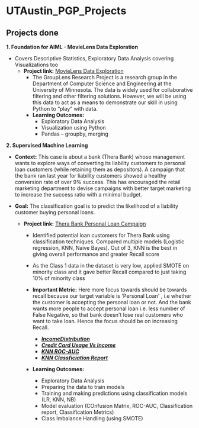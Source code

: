 # UTAustin_PGP_Projects

## Projects done
**1. Foundation for AIML - MovieLens Data Exploration**
   - Covers Descriptive Statistics, Exploratory Data Analysis covering Visualizations too
      - **Project link:** [MovieLens Data Exploration](https://github.com/professionalhima/UTAustin_PGP_Projects/blob/main/MovieLens%20Data%20Exploration/MovieLensProject1_Solutions_HimajaM.ipynb)
         - The GroupLens Research Project is a research group in the Department of Computer Science and Engineering at the University of Minnesota. The data is widely used for collaborative filtering and other filtering solutions. However, we will be using this data to act as a means to demonstrate our skill in using Python to “play” with data.
         - **Learning Outcomes:**
         	- Exploratory Data Analysis
         	- Visualization using Python
         	- Pandas – groupby, merging

**2. Supervised Machine Learning**
   - **Context:** This case is about a bank (Thera Bank) whose management wants to explore ways of converting its liability customers to personal loan customers (while retaining them as depositors). A campaign that the bank ran last year for liability customers showed a healthy conversion rate of over 9% success. This has encouraged the retail marketing department to devise campaigns with better target marketing to increase the success ratio with a minimal budget.
   - **Goal:** The classification goal is to predict the likelihood of a liability customer buying personal loans.

      - **Project link:** [Thera Bank Personal Loan Campaign](https://nbviewer.jupyter.org/github/sharmapratik88/AIML-Projects/blob/master/02_Supervised%20Machine%20Learning/02_Supervised%20Machine%20Learning.ipynb)
        - Identified potential loan customers for Thera Bank using classification techniques. Compared multiple models (Logistic regression, KNN, Naive Bayes). Out of 3, KNN is the best in giving overall performance and greater Recall score
        - As the Class 1 data in the dataset is very low, applied SMOTE on minority class and it gave better Recall compared to just taking 10% of minority class
        - **Important Metric:** Here more focus towards should be towards recall because our target variable is 'Personal Loan' , i.e whether the customer is accepting the personal loan or not. And the bank wants more people to accept personal loan i.e. less number of False Negative, so that bank doesn't lose real customers who want to take loan. Hence the focus should be on increasing Recall. 
        
            * ***[IncomeDistribution](https://github.com/professionalhima/UTAustin_PGP_Projects/blob/main/Supervised%20Learning%20-%20Personal%20Loan%20Campaign%20Modelling/IncomeDistribution.PNG)***
            * ***[Credit Card Usage Vs Income](https://github.com/professionalhima/UTAustin_PGP_Projects/blob/main/Supervised%20Learning%20-%20Personal%20Loan%20Campaign%20Modelling/CCAvgVsIncome.PNG)***
            * ***[KNN ROC-AUC](https://github.com/professionalhima/UTAustin_PGP_Projects/blob/main/Supervised%20Learning%20-%20Personal%20Loan%20Campaign%20Modelling/KNN_ROC_SMOTE.png)***
            * ***[KNN Classficiation Report](https://github.com/professionalhima/UTAustin_PGP_Projects/blob/main/Supervised%20Learning%20-%20Personal%20Loan%20Campaign%20Modelling/KNN_ClassifReport.PNG)***
            
        -  **Learning Outcomes:**
            - Exploratory Data Analysis
            - Preparing the data to train models
            - Training and making predictions using classification models (LR, KNN, NB)
            - Model evaluation (COnfusion Matrix, ROC-AUC, Classification report, Classification Metrics)
            - Class Imbalance Handling (using SMOTE)

         
